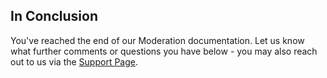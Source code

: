 ## In Conclusion

You've reached the end of our Moderation documentation. Let us know what further comments or questions you have below - you may
also reach out to us via the <a href="https://fastcomments.com/auth/my-account/help" target="_blank">Support Page</a>.
